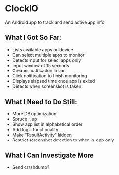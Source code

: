 # ClockIO

An Android app to track and send active app info

## What I Got So Far:
* Lists available apps on device
* Can select multiple apps to monitor
* Detects input for select apps only
* Input window of 15 seconds
* Creates notification in bar
* Click notification to finish monitoring
* Displays elapsed time once app is exited
* Detects when screenshot is taken

## What I Need to Do Still:
* More DB optimization
* Spruce it up
* Show app list in alphabetical order
* Add login functionality
* Make "ResultActivity" hidden
* Restrict screenshot detection to when in-app only

## What I Can Investigate More
* Send crashdump?